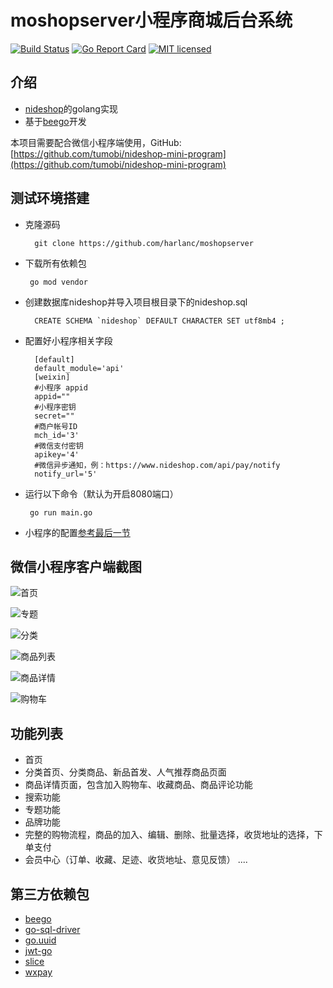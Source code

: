 # moshopserver小程序商城后台系统

 [![Build Status][1]][2] [![Go Report Card][3]][4] [![MIT licensed][5]][6] 

[1]: https://travis-ci.org/harlanc/moshopserver.svg?branch=master
[2]: https://travis-ci.org/harlanc/moshopserver
[3]: https://goreportcard.com/badge/github.com/harlanc/moshopserver
[4]: https://goreportcard.com/report/github.com/harlanc/moshopserver
[5]: https://img.shields.io/badge/license-MIT-blue.svg
[6]: LICENSE

## 介绍

- [nideshop](https://github.com/tumobi/nideshop)的golang实现
- 基于[beego](https://github.com/astaxie/beego)开发



本项目需要配合微信小程序端使用，GitHub: [https://github.com/tumobi/nideshop-mini-program](https://github.com/tumobi/nideshop-mini-program)

## 测试环境搭建

- 克隆源码
    
        git clone https://github.com/harlanc/moshopserver
  
- 下载所有依赖包

       go mod vendor

- 创建数据库nideshop并导入项目根目录下的nideshop.sql
      
        CREATE SCHEMA `nideshop` DEFAULT CHARACTER SET utf8mb4 ;

- 配置好小程序相关字段
   
        [default]
        default_module='api'
        [weixin] 
        #小程序 appid
        appid=""
        #小程序密钥
        secret="" 
        #商户帐号ID
        mch_id='3' 
        #微信支付密钥
        apikey='4'
        #微信异步通知，例：https://www.nideshop.com/api/pay/notify 
        notify_url='5' 
        
-  运行以下命令（默认为开启8080端口）

        go run main.go

- 小程序的配置[参考最后一节](https://www.nideshop.com/documents/nideshop-manual/deployment-centos)


## 微信小程序客户端截图

![首页](http://qiniu.harlanc.vip/6.9.2019_5:41:56.png)

![专题](http://qiniu.harlanc.vip/6.9.2019_5:43:3.png)

![分类](http://qiniu.harlanc.vip/6.9.2019_5:43:41.png)

![商品列表](http://qiniu.harlanc.vip/6.9.2019_5:45:9.png)

![商品详情](http://qiniu.harlanc.vip/6.9.2019_5:45:53.png)

![购物车](http://qiniu.harlanc.vip/6.9.2019_5:46:26.png)

## 功能列表
+ 首页
+ 分类首页、分类商品、新品首发、人气推荐商品页面
+ 商品详情页面，包含加入购物车、收藏商品、商品评论功能
+ 搜索功能
+ 专题功能
+ 品牌功能
+ 完整的购物流程，商品的加入、编辑、删除、批量选择，收货地址的选择，下单支付
+ 会员中心（订单、收藏、足迹、收货地址、意见反馈）
....


## 第三方依赖包

- [beego](https://github.com/astaxie/beego)
- [go-sql-driver](https://github.com/go-sql-driver/mysql)
- [go.uuid](https://github.com/satori/go.uuid)
- [jwt-go](https://github.com/dgrijalva/jwt-go)
- [slice](https://github.com/bradfitz/slice)
- [wxpay](https://github.com/objcoding/wxpay)




